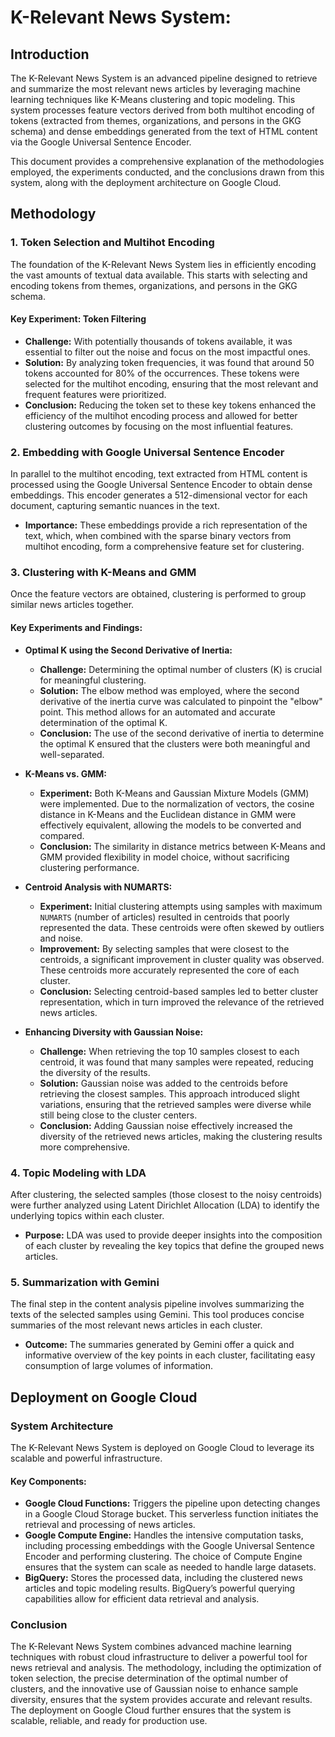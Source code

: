 # K-Relevant News System: 
## Introduction

The K-Relevant News System is an advanced pipeline designed to retrieve and summarize the most relevant news articles by leveraging machine learning techniques like K-Means clustering and topic modeling. This system processes feature vectors derived from both multihot encoding of tokens (extracted from themes, organizations, and persons in the GKG schema) and dense embeddings generated from the text of HTML content via the Google Universal Sentence Encoder.

This document provides a comprehensive explanation of the methodologies employed, the experiments conducted, and the conclusions drawn from this system, along with the deployment architecture on Google Cloud.

## Methodology

### 1. Token Selection and Multihot Encoding

The foundation of the K-Relevant News System lies in efficiently encoding the vast amounts of textual data available. This starts with selecting and encoding tokens from themes, organizations, and persons in the GKG schema.

#### Key Experiment: Token Filtering

- **Challenge:** With potentially thousands of tokens available, it was essential to filter out the noise and focus on the most impactful ones.
- **Solution:** By analyzing token frequencies, it was found that around 50 tokens accounted for 80% of the occurrences. These tokens were selected for the multihot encoding, ensuring that the most relevant and frequent features were prioritized.
- **Conclusion:** Reducing the token set to these key tokens enhanced the efficiency of the multihot encoding process and allowed for better clustering outcomes by focusing on the most influential features.

### 2. Embedding with Google Universal Sentence Encoder

In parallel to the multihot encoding, text extracted from HTML content is processed using the Google Universal Sentence Encoder to obtain dense embeddings. This encoder generates a 512-dimensional vector for each document, capturing semantic nuances in the text.

- **Importance:** These embeddings provide a rich representation of the text, which, when combined with the sparse binary vectors from multihot encoding, form a comprehensive feature set for clustering.

### 3. Clustering with K-Means and GMM

Once the feature vectors are obtained, clustering is performed to group similar news articles together.

#### Key Experiments and Findings:

- **Optimal K using the Second Derivative of Inertia:**
  - **Challenge:** Determining the optimal number of clusters (K) is crucial for meaningful clustering. 
  - **Solution:** The elbow method was employed, where the second derivative of the inertia curve was calculated to pinpoint the "elbow" point. This method allows for an automated and accurate determination of the optimal K.
  - **Conclusion:** The use of the second derivative of inertia to determine the optimal K ensured that the clusters were both meaningful and well-separated.

- **K-Means vs. GMM:**
  - **Experiment:** Both K-Means and Gaussian Mixture Models (GMM) were implemented. Due to the normalization of vectors, the cosine distance in K-Means and the Euclidean distance in GMM were effectively equivalent, allowing the models to be converted and compared.
  - **Conclusion:** The similarity in distance metrics between K-Means and GMM provided flexibility in model choice, without sacrificing clustering performance.

- **Centroid Analysis with NUMARTS:**
  - **Experiment:** Initial clustering attempts using samples with maximum `NUMARTS` (number of articles) resulted in centroids that poorly represented the data. These centroids were often skewed by outliers and noise.
  - **Improvement:** By selecting samples that were closest to the centroids, a significant improvement in cluster quality was observed. These centroids more accurately represented the core of each cluster.
  - **Conclusion:** Selecting centroid-based samples led to better cluster representation, which in turn improved the relevance of the retrieved news articles.

- **Enhancing Diversity with Gaussian Noise:**
  - **Challenge:** When retrieving the top 10 samples closest to each centroid, it was found that many samples were repeated, reducing the diversity of the results.
  - **Solution:** Gaussian noise was added to the centroids before retrieving the closest samples. This approach introduced slight variations, ensuring that the retrieved samples were diverse while still being close to the cluster centers.
  - **Conclusion:** Adding Gaussian noise effectively increased the diversity of the retrieved news articles, making the clustering results more comprehensive.

### 4. Topic Modeling with LDA

After clustering, the selected samples (those closest to the noisy centroids) were further analyzed using Latent Dirichlet Allocation (LDA) to identify the underlying topics within each cluster.

- **Purpose:** LDA was used to provide deeper insights into the composition of each cluster by revealing the key topics that define the grouped news articles.

### 5. Summarization with Gemini

The final step in the content analysis pipeline involves summarizing the texts of the selected samples using Gemini. This tool produces concise summaries of the most relevant news articles in each cluster.

- **Outcome:** The summaries generated by Gemini offer a quick and informative overview of the key points in each cluster, facilitating easy consumption of large volumes of information.

## Deployment on Google Cloud

### System Architecture

The K-Relevant News System is deployed on Google Cloud to leverage its scalable and powerful infrastructure.

#### Key Components:

- **Google Cloud Functions:** Triggers the pipeline upon detecting changes in a Google Cloud Storage bucket. This serverless function initiates the retrieval and processing of news articles.
- **Google Compute Engine:** Handles the intensive computation tasks, including processing embeddings with the Google Universal Sentence Encoder and performing clustering. The choice of Compute Engine ensures that the system can scale as needed to handle large datasets.
- **BigQuery:** Stores the processed data, including the clustered news articles and topic modeling results. BigQuery’s powerful querying capabilities allow for efficient data retrieval and analysis.

### Conclusion

The K-Relevant News System combines advanced machine learning techniques with robust cloud infrastructure to deliver a powerful tool for news retrieval and analysis. The methodology, including the optimization of token selection, the precise determination of the optimal number of clusters, and the innovative use of Gaussian noise to enhance sample diversity, ensures that the system provides accurate and relevant results. The deployment on Google Cloud further ensures that the system is scalable, reliable, and ready for production use.
